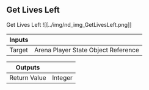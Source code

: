 ## Get Lives Left
Get Lives Left
![[../img/nd_img_GetLivesLeft.png]]

|Inputs||
|--|--|
| Target | Arena Player State Object Reference |

|Outputs||
|--|--|
| Return Value | Integer |
